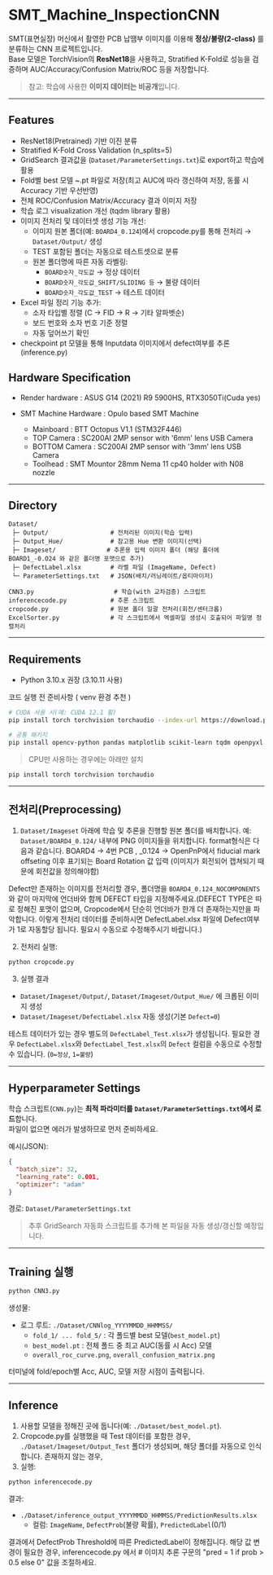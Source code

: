 
# SMT_Machine_InspectionCNN

SMT(표면실장) 머신에서 촬영한 PCB 납땜부 이미지를 이용해 **정상/불량(2-class)** 를 분류하는 CNN 프로젝트입니다.  
Base 모델은 TorchVision의 **ResNet18**을 사용하고, Stratified K-Fold로 성능을 검증하며 AUC/Accuracy/Confusion Matrix/ROC 등을 저장합니다.

> 참고: 학습에 사용한 **이미지 데이터는 비공개**입니다. 

---

## Features
- ResNet18(Pretrained) 기반 이진 분류
- Stratified K-Fold Cross Validation (n_splits=5)
- GridSearch 결과값을 (`Dataset/ParameterSettings.txt`)로 export하고 학습에 활용
- Fold별 best 모델 ~.pt 파일로 저장(최고 AUC에 따라 갱신하여 저장, 동률 시 Accuracy 기반 우선반영)
- 전체 ROC/Confusion Matrix/Accuracy 결과 이미지 저장
- 학습 로그 visualization 개선 (tqdm library 활용)
- 이미지 전처리 및 데이터셋 생성 기능 개선:
  - 이미지 원본 폴더(예: `BOARD4_0.124`)에서 cropcode.py를 통해 전처리 → `Dataset/Output/` 생성
  - TEST 포함된 폴더는 자동으로 테스트셋으로 분류
  - 원본 폴더명에 따른 자동 라벨링:
    - `BOARD숫자_각도값` → 정상 데이터
    - `BOARD숫자_각도값_SHIFT/SLIDING 등` → 불량 데이터
    - `BOARD숫자_각도값_TEST` → 테스트 데이터
- Excel 파일 정리 기능 추가:
  - 소자 타입별 정렬 (C -> FID -> R -> 기타 알파벳순)
  - 보드 번호와 소자 번호 기준 정렬
  - 자동 덮어쓰기 확인
- checkpoint pt 모델을 통해 Inputdata 이미지에서 defect여부를 추론 (inference.py)

## Hardware Specification
- Render hardware : ASUS G14 (2021) R9 5900HS, RTX3050Ti(Cuda yes)

- SMT Machine Hardware : Opulo based SMT Machine
  - Mainboard : BTT Octopus V1.1 (STM32F446)
  - TOP Camera : SC200AI 2MP sensor with '6mm' lens USB Camera
  - BOTTOM Camera : SC200AI 2MP sensor with '3mm' lens USB Camera
  - Toolhead : SMT Mountor 28mm Nema 11 cp40 holder with N08 nozzle

---

## Directory
```text
Dataset/
 ├─ Output/                 # 전처리된 이미지(학습 입력)
 ├─ Output_Hue/             # 참고용 Hue 변환 이미지(선택)
 ├─ Imageset/              # 추론용 입력 이미지 폴더 (해당 폴더에 BOARD1_-0.O24 와 같은 폴더명 포맷으로 추가)
 ├─ DefectLabel.xlsx        # 라벨 파일 (ImageName, Defect)
 └─ ParameterSettings.txt   # JSON(배치/러닝레이트/옵티마이저)

CNN3.py                      # 학습(with 교차검증) 스크립트
inferencecode.py            # 추론 스크립트
cropcode.py                 # 원본 폴더 일괄 전처리(회전/센터크롭)
ExcelSorter.py              # 각 스크립트에서 엑셀파일 생성시 호출되어 파일명 정렬처리
```

---

## Requirements
- Python 3.10.x 권장 (3.10.11 사용)


코드 실행 전 준비사항 ( venv 환경 추천 )
```bash
# CUDA 사용 시(예: CUDA 12.1 휠)
pip install torch torchvision torchaudio --index-url https://download.pytorch.org/whl/cu121

# 공통 패키지
pip install opencv-python pandas matplotlib scikit-learn tqdm openpyxl
```

> CPU만 사용하는 경우에는 아래만 설치
```bash
pip install torch torchvision torchaudio
```

---

## 전처리(Preprocessing)
1) `Dataset/Imageset` 아래에 학습 및 추론을 진행할 원본 폴더를 배치합니다. 예: `Dataset/BOARD4_0.124/` 내부에 PNG 이미지들을 위치합니다. format형식은 다음과 같습니다. BOARD4 -> 4번 PCB , _0.124 -> OpenPnP에서 fiducial mark offseting 이후 표기되는 Board Rotation 값 입력 (이미지가 회전되어 캡쳐되기 때문에 회전값을 정의해야함)

 Defect만 존재하는 이미지를 전처리할 경우, 폴더명을 `BOARD4_0.124_NOCOMPONENTS` 와 같이 마지막에 언더바와 함께 DEFECT 타입을 지정해주세요.(DEFECT TYPE은 따로 정해진 포맷이 없으며, Cropcode에서 단순히 언더바가 한개 더 존재하는지만을 파악합니다. 이렇게 전처리 데이터를 준비하시면 DefectLabel.xlsx 파일에 Defect여부가 1로 자동할당 됩니다. 필요시 수동으로 수정해주시기 바랍니다.) 
  
2) 전처리 실행:
```bash
python cropcode.py
```
3) 실행 결과
- `Dataset/Imageset/Output/`, `Dataset/Imageset/Output_Hue/` 에 크롭된 이미지 생성  
- `Dataset/Imageset/DefectLabel.xlsx` 자동 생성(기본 `Defect=0`)  


테스트 데이터가 있는 경우 별도의 `DefectLabel_Test.xlsx`가 생성됩니다.
필요한 경우 `DefectLabel.xlsx`와 `DefectLabel_Test.xlsx`의 `Defect` 컬럼을 수동으로 수정할 수 있습니다. (`0=정상`, `1=불량`)

---

## Hyperparameter Settings
학습 스크립트(`CNN.py`)는 **최적 파라미터를 `Dataset/ParameterSettings.txt`에서 로드**합니다.  
파일이 없으면 에러가 발생하므로 먼저 준비하세요.

예시(JSON):
```json
{
  "batch_size": 32,
  "learning_rate": 0.001,
  "optimizer": "adam"
}
```

경로: `Dataset/ParameterSettings.txt`  
> 추후 GridSearch 자동화 스크립트를 추가해 본 파일을 자동 생성/갱신할 예정입니다.

---

## Training 실행
```bash
python CNN3.py
```

생성물:
- 로그 루트: `./Dataset/CNNlog_YYYYMMDD_HHMMSS/`
  - `fold_1/ ... fold_5/` : 각 폴드별 best 모델(`best_model.pt`)
  - `best_model.pt` : 전체 폴드 중 최고 AUC(동률 시 Acc) 모델
  - `overall_roc_curve.png`, `overall_confusion_matrix.png`

터미널에 fold/epoch별 Acc, AUC, 모델 저장 시점이 출력됩니다.

---

## Inference
1) 사용할 모델을 정해진 곳에 둡니다(예: `./Dataset/best_model.pt`).  
2) Cropcode.py를 실행했을 때 Test 데이터를 포함한 경우, `./Dataset/Imageset/Output_Test` 폴더가 생성되며, 해당 폴더를 자동으로 인식합니다. 존재하지 않는 경우, 
3) 실행:
```bash
python inferencecode.py
```

결과:
- `./Dataset/inference_output_YYYYMMDD_HHMMSS/PredictionResults.xlsx`  
  - 컬럼: `ImageName`, `DefectProb`(불량 확률), `PredictedLabel`(0/1)

결과에서 DefectProb Threshold에 따른 PredictedLabel이 정해집니다. 해당 값 변경이 필요한 경우, inferencecode.py 에서 # 이미지 추론 구문의  "pred = 1 if prob > 0.5 else 0" 값을 조절하세요.